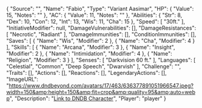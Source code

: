 {
 "Source": "",
 "Name": "Fabio",
 "Type": "Variant Aasimar",
 "HP": {
  "Value": 15,
  "Notes": ""
 },
 "AC": {
  "Value": 11,
  "Notes": ""
 },
 "Abilities": {
  "Str": 8,
  "Dex": 10,
  "Con": 12,
  "Int": 13,
  "Wis": 11,
  "Cha": 15
 },
 "Speed": [
  "30ft."
 ],
 "InitiativeModifier": null,
 "DamageVulnerabilities": [],
 "DamageResistances": [
  "Necrotic",
  "Radiant"
 ],
 "DamageImmunities": [],
 "ConditionImmunities": [],
 "Saves": [
  {
   "Name": "Wis",
   "Modifier": 2
  },
  {
   "Name": "Cha",
   "Modifier": 4
  }
 ],
 "Skills": [
  {
   "Name": "Arcana",
   "Modifier": 3
  },
  {
   "Name": "Insight",
   "Modifier": 2
  },
  {
   "Name": "Intimidation",
   "Modifier": 4
  },
  {
   "Name": "Religion",
   "Modifier": 3
  }
 ],
 "Senses": [
  "Darkvision 60 ft."
 ],
 "Languages": [
  "Celestial",
  "Common",
  "Deep Speech",
  "Dwarvish"
 ],
 "Challenge": "",
 "Traits": [],
 "Actions": [],
 "Reactions": [],
 "LegendaryActions": [],
 "ImageURL": "https://www.dndbeyond.com/avatars/17/463/636377891051966547.jpeg?width=150&amp;height=150&amp;fit=crop&amp;quality=95&amp;auto=webp",
 "Description": "[Link to DNDB Character](https://www.dndbeyond.com/characters/99334643/gSIBae?fbclid=IwAR2KR_XrrB714rL-Q5yce72cjYbW7ugHWLStA2Bk0LW-H-FjxyQRRzUcldQ)",
 "Player": "player"
}